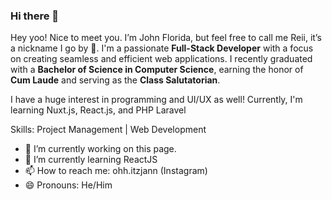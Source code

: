 ### Hi there 👋

Hey yoo! Nice to meet you. I’m John Florida, but feel free to call me Reii, it’s a nickname I go by 🙂. I'm a passionate **Full-Stack Developer** with a focus on creating seamless and efficient web applications. I recently graduated with a **Bachelor of Science in Computer Science**, earning the honor of **Cum Laude** and serving as the **Class Salutatorian**.

I have a huge interest in programming and UI/UX as well! Currently, I'm learning Nuxt.js, React.js, and PHP Laravel

Skills:
Project Management | Web Development

- 🔭 I’m currently working on this page.
- 🌱 I’m currently learning ReactJS
- 📫 How to reach me: ohh.itzjann (Instagram)
- 😄 Pronouns: He/Him
<!--
**Myles121/Myles121** is a ✨ _special_ ✨ repository because its `README.md` (this file) appears on your GitHub profile.

Here are some ideas to get you started:

- 🔭 I’m currently working on ...
- 🌱 I’m currently learning ...
- 👯 I’m looking to collaborate on ...
- 🤔 I’m looking for help with ...
- 💬 Ask me about ...
- 📫 How to reach me: ...
- 😄 Pronouns: ...
- ⚡ Fun fact: ...
-->
